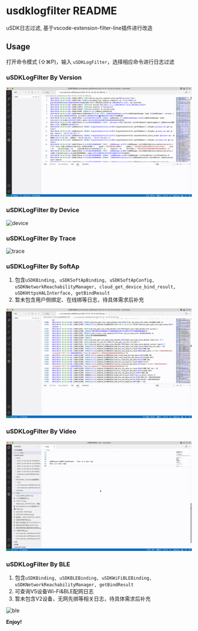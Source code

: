# usdklogfilter README

uSDK日志过滤, 基于vscode-extension-filter-line插件进行改造

## Usage

打开命令模式 (⇧⌘P)，输入 `uSDKLogFilter`，选择相应命令进行日志过滤

### uSDKLogFilter By Version

![version](img/version.gif)

### uSDKLogFilter By Device

![device](img/device.gif)

### uSDKLogFilter By Trace

![trace](img/trace.gif)

### uSDKLogFilter By SoftAp

1. 包含`uSDKBinding, uSDKSoftApBinding, uSDKSoftApConfig, uSDKNetworkReachabilityManager, cloud_get_device_bind_result, uSDKHttpsHALInterface, getBindResult`
2. 暂未包含用户侧绑定、在线绑等日志，待具体需求后补充

![softap](img/softap.gif)

### uSDKLogFilter By Video

![video](img/video.gif)

### uSDKLogFilter By BLE

1. 包含`uSDKBinding, uSDKBLEBinding, uSDKWiFiBLEBinding, uSDKNetworkReachabilityManager, getBindResult`
2. 可查询V5设备Wi-Fi&BLE配网日志
3. 暂未包含V2设备，无网先绑等相关日志，待具体需求后补充

![ble](img/ble.gif)


**Enjoy!**
